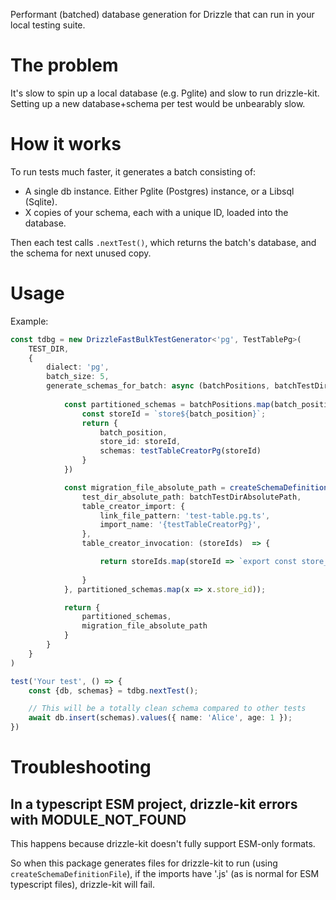 Performant (batched) database generation for Drizzle that can run in your local testing suite. 

# The problem

It's slow to spin up a local database (e.g. Pglite) and slow to run drizzle-kit. Setting up a new database+schema per test would be unbearably slow.

# How it works 

To run tests much faster, it generates a batch consisting of: 
- A single db instance. Either Pglite (Postgres) instance, or a Libsql (Sqlite).
- X copies of your schema, each with a unique ID, loaded into the database. 

Then each test calls `.nextTest()`, which returns the batch's database, and the schema for next unused copy. 

# Usage

Example: 

```typescript
const tdbg = new DrizzleFastBulkTestGenerator<'pg', TestTablePg>(
    TEST_DIR, 
    {
        dialect: 'pg',
        batch_size: 5,
        generate_schemas_for_batch: async (batchPositions, batchTestDirAbsolutePath) => {
            
            const partitioned_schemas = batchPositions.map(batch_position => {
                const storeId = `store${batch_position}`;
                return {
                    batch_position,
                    store_id: storeId,
                    schemas: testTableCreatorPg(storeId)
                }
            })

            const migration_file_absolute_path = createSchemaDefinitionFile({
                test_dir_absolute_path: batchTestDirAbsolutePath,
                table_creator_import: {
                    link_file_pattern: 'test-table.pg.ts',
                    import_name: '{testTableCreatorPg}',
                },
                table_creator_invocation: (storeIds)  => {

                    return storeIds.map(storeId => `export const store_${storeId} = testTableCreatorPg('${storeId}');`).join("\n")
                    
                }
            }, partitioned_schemas.map(x => x.store_id));

            return {
                partitioned_schemas,
                migration_file_absolute_path
            }
        }
    }
)

test('Your test', () => {
    const {db, schemas} = tdbg.nextTest();

    // This will be a totally clean schema compared to other tests 
    await db.insert(schemas).values({ name: 'Alice', age: 1 });
})

```

# Troubleshooting

## In a typescript ESM project, drizzle-kit errors with MODULE_NOT_FOUND

This happens because drizzle-kit doesn't fully support ESM-only formats. 

So when this package generates files for drizzle-kit to run (using `createSchemaDefinitionFile`), if the imports have '.js' (as is normal for ESM typescript files), drizzle-kit will fail. 